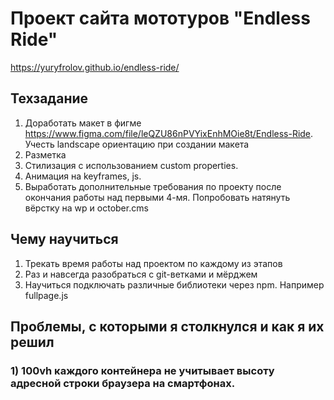 # Проект сайта мототуров "Endless Ride" #
https://yuryfrolov.github.io/endless-ride/

## Техзадание ##

1.  Доработать макет в фигме https://www.figma.com/file/leQZU86nPVYixEnhMOie8t/Endless-Ride. Учесть landscape ориентацию при создании макета
2.  Разметка
3.  Стилизация с использованием custom properties.
4.  Анимация на keyframes, js.
5.  Выработать дополнительные требования по проекту после окончания работы над первыми 4-мя. Попробовать натянуть вёрстку на wp и october.cms

## Чему научиться ##
1.  Трекать время работы над проектом по каждому из этапов
2.  Раз и навсегда разобраться с git-ветками и мёрджем
3.  Научиться подключать различные библиотеки через npm. Например fullpage.js

## Проблемы, с которыми я столкнулся и как я их решил ##
### 1) 100vh каждого контейнера не учитывает высоту адресной строки браузера на смартфонах. ###
